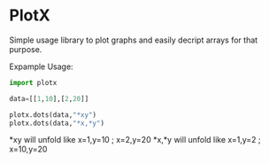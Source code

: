 # PlotX

Simple usage library to plot graphs and easily decript arrays for that purpose.

Expample Usage:

```python
import plotx

data=[[1,10],[2,20]]

plotx.dots(data,"*xy")
plotx.dots(data,"*x,*y")
```

*xy will unfold like x=1,y=10 ; x=2,y=20
*x,*y will unfold like x=1,y=2 ; x=10,y=20

